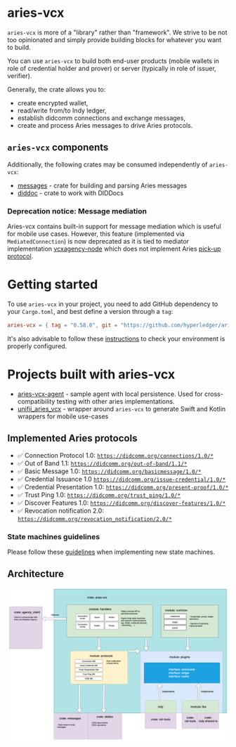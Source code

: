 # aries-vcx
`aries-vcx` is more of a "library" rather than "framework". We strive to be not too
opinionated and simply provide building blocks for whatever you want to build.

You can use `aries-vcx` to build both end-user products (mobile wallets in role of credential
holder and prover) or server (typically in role of issuer, verifier).

Generally, the crate allows you to:
- create encrypted wallet,
- read/write from/to Indy ledger,
- establish didcomm connections and exchange messages,
- create and process Aries messages to drive Aries protocols.

## `aries-vcx` components
Additionally, the following crates may be consumed independently of `aries-vcx`:
- [messages](../messages) - crate for building and parsing Aries messages
- [diddoc](../diddoc) - crate to work with DIDDocs

### Deprecation notice: Message mediation
Aries-vcx contains built-in support for message mediation which is useful for mobile use cases. However,
this feature (implemented via `MediatedConnection`) is now deprecated as it is tied to mediator
implementation [vcxagency-node](https://github.com/AbsaOSS/vcxagencynode) which does not implement
Aries [pick-up protocol](https://github.com/hyperledger/aries-rfcs/tree/main/features/0685-pickup-v2).

# Getting started
To use `aries-vcx` in your project, you need to add GitHub dependency to your `Cargo.toml`, and best
define a version through a `tag`:
```toml
aries-vcx = { tag = "0.58.0", git = "https://github.com/hyperledger/aries-vcx" }
```
It's also advisable to follow these [instructions](TUTORIAL.md) to check your environment is properly configured.

# Projects built with aries-vcx
- [aries-vcx-agent](../agents/rust/aries-vcx-agent) - sample agent with local persistence. Used for cross-compatibility testing with other aries implementations.
- [unifii_aries_vcx](../uniffi_aries_vcx) - wrapper around `aries-vcx` to generate Swift and Kotlin wrappers for mobile use-cases

## Implemented Aries protocols
* ✅ Connection Protocol 1.0: [`https://didcomm.org/connections/1.0/*`](https://github.com/hyperledger/aries-rfcs/tree/master/features/0160-connection-protocol)
* ✅ Out of Band 1.1: [`https://didcomm.org/out-of-band/1.1/*`](https://github.com/hyperledger/aries-rfcs/blob/main/features/0434-outofband)
* ✅ Basic Message 1.0: [`https://didcomm.org/basicmessage/1.0/*`](https://github.com/hyperledger/aries-rfcs/tree/master/features/0095-basic-message)
* ✅ Credential Issuance 1.0 [`https://didcomm.org/issue-credential/1.0/*`](https://github.com/hyperledger/aries-rfcs/blob/master/features/0036-issue-credential)
* ✅ Credential Presentation 1.0: [`https://didcomm.org/present-proof/1.0/*`](https://github.com/hyperledger/aries-rfcs/tree/master/features/0037-present-proof)
* ✅ Trust Ping 1.0: [`https://didcomm.org/trust_ping/1.0/*`](https://github.com/hyperledger/aries-rfcs/blob/master/features/0048-trust-ping/README.md)
* ✅ Discover Features 1.0: [`https://didcomm.org/discover-features/1.0/*`](https://github.com/hyperledger/aries-rfcs/tree/master/features/0031-discover-features)
* ✅ Revocation notification 2.0: [`https://didcomm.org/revocation_notification/2.0/*`](https://github.com/hyperledger/aries-rfcs/tree/master/features/0031-discover-features)

### State machines guidelines
Please follow these [guidelines](./docs/guidelines.md) when implementing new state machines.

## Architecture

<img alt="AriesVCX architecture diagram" src="../docs/architecture/architecture_230104_ariesvcx.png"/>
